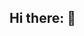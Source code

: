 ## Hi there: 👋
<!--
My name is Acemar Marques.

- 🎓 Currently, I am a technology student in the Technical Computer Science course at CEET Vasco Coutinho.
- 🌱 I am in the 2nd semester of the course, where we are exploring languages such as C#, Python, and JavaScript.
  We will work with software development, websites, navigation maps, front-end, and back-end.
- 🔍 I am seeking internship opportunities to apply and expand my knowledge.
- 💬 You can ask me about technology, programming, and software development.
- 📫 How to reach me: [LinkedIn](seu-linkedin) | [Twitter](https://twitter.com/MarquesM52279)
-->
